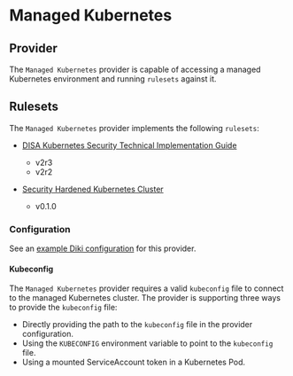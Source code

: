 # Managed Kubernetes

## Provider

The `Managed Kubernetes` provider is capable of accessing a managed Kubernetes environment and running
`rulesets` against it.

## Rulesets

The `Managed Kubernetes` provider implements the following `rulesets`:

- [DISA Kubernetes Security Technical Implementation Guide](../rulesets/disa-k8s-stig/ruleset.md)
  - v2r3
  - v2r2

- [Security Hardened Kubernetes Cluster](../rulesets/security-hardened-k8s/ruleset.md)
  - v0.1.0

### Configuration

See an [example Diki configuration](../../example/config/managedk8s.yaml) for this provider.

#### Kubeconfig

The `Managed Kubernetes` provider requires a valid `kubeconfig` file to connect to the managed Kubernetes cluster.
The provider is supporting three ways to provide the `kubeconfig` file:

- Directly providing the path to the `kubeconfig` file in the provider configuration.
- Using the `KUBECONFIG` environment variable to point to the `kubeconfig` file.
- Using a mounted ServiceAccount token in a Kubernetes Pod.
